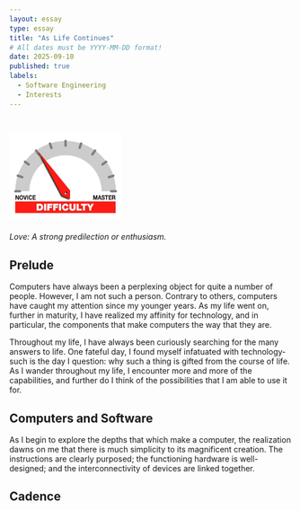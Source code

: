 ```yaml
---
layout: essay
type: essay
title: "As Life Continues"
# All dates must be YYYY-MM-DD format!
date: 2025-09-10
published: true
labels:
  - Software Engineering
  - Interests
---
```


# <img width="200px" class="rounded float-start pe-4" src="../img/difficulty/degree_difficulty.jpg">

*Love: A strong predilection or enthusiasm.*

## Prelude

Computers have always been a perplexing object for quite a number of people. However, I am not such a person. Contrary to others, computers have caught my attention since my younger years. As my life went on, further in maturity, I have realized my affinity for technology, and in particular, the components that make computers the way that they are.

Throughout my life, I have always been curiously searching for the many answers to life. One fateful day, I found myself infatuated with technology-such is the day I question: why such a thing is gifted from the course of life. As I wander throughout my life, I encounter more and more of the capabilities, and further do I think of the possibilities that I am able to use it for.

## Computers and Software

As I begin to explore the depths that which make a computer, the realization dawns on me that there is much simplicity to its magnificent creation. The instructions are clearly purposed; the functioning hardware is well-designed; and the interconnectivity of devices are linked together.




## Cadence

